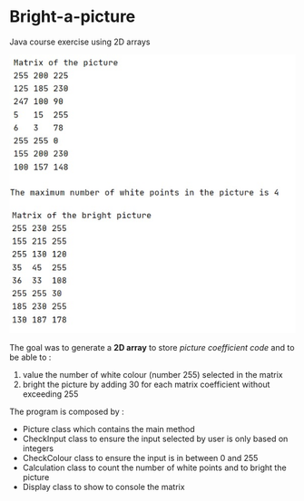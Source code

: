 # Bright-a-picture
Java course exercise using 2D arrays

![Console screen shot](Matrix.jpg)

The goal was to generate a **2D array** to store *picture coefficient code* and to be able to :

1. value the number of white colour (number 255) selected in the matrix
2. bright the picture by adding 30 for each matrix coefficient without exceeding 255

The program is composed by :
* Picture class which contains the main method
* CheckInput class to ensure the input selected by user is only based on integers
* CheckColour class to ensure the input is in between 0 and 255
* Calculation class to count the number of white points and to bright the picture
* Display class to show to console the matrix




